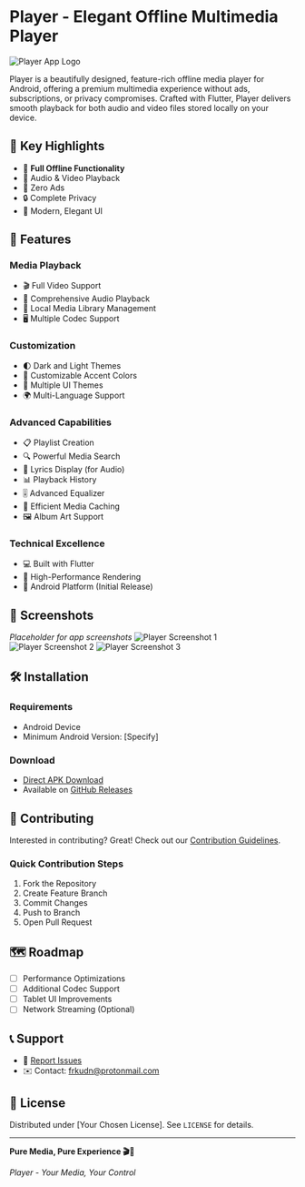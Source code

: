 # Player - Elegant Offline Multimedia Player

![Player App Logo](assets/svgs/logo.svg)

Player is a beautifully designed, feature-rich offline media player for Android, offering a premium multimedia experience without ads, subscriptions, or privacy compromises. Crafted with Flutter, Player delivers smooth playback for both audio and video files stored locally on your device.

## 🌟 Key Highlights

- 📱 **Full Offline Functionality**
- 🎵 Audio & Video Playback
- 🚫 Zero Ads
- 🔒 Complete Privacy
- 🎨 Modern, Elegant UI

## 🚀 Features

### Media Playback
- 🎬 Full Video Support
- 🎵 Comprehensive Audio Playback
- 📂 Local Media Library Management
- 🖥️ Multiple Codec Support

### Customization
- 🌓 Dark and Light Themes
- 🎨 Customizable Accent Colors
- 🌈 Multiple UI Themes
- 🌍 Multi-Language Support

### Advanced Capabilities
- 📋 Playlist Creation
- 🔍 Powerful Media Search
- 📝 Lyrics Display (for Audio)
- 📊 Playback History
- 🎚️ Advanced Equalizer
- 💾 Efficient Media Caching
- 🖼️ Album Art Support

### Technical Excellence
- 💻 Built with Flutter
- 🚀 High-Performance Rendering
- 📱 Android Platform (Initial Release)

## 📸 Screenshots

*Placeholder for app screenshots*
![Player Screenshot 1](assets/screenshot1.jpg)
![Player Screenshot 2](assets/screenshot2.jpg)
![Player Screenshot 3](assets/screenshot3.jpg)

## 🛠 Installation

### Requirements
- Android Device
- Minimum Android Version: [Specify]

### Download
- [Direct APK Download](link-to-release)
- Available on [GitHub Releases](link-to-releases)

## 🤝 Contributing

Interested in contributing? Great! Check out our [Contribution Guidelines](CONTRIBUTING.md).

### Quick Contribution Steps
1. Fork the Repository
2. Create Feature Branch
3. Commit Changes
4. Push to Branch
5. Open Pull Request

## 🗺️ Roadmap
- [ ] Performance Optimizations
- [ ] Additional Codec Support
- [ ] Tablet UI Improvements
- [ ] Network Streaming (Optional)

## 📞 Support

- 🐛 [Report Issues](https://github.com/frkudn/player/issues)
- ✉️ Contact: [frkudn@protonmail.com](mailto:frkudn@protonmail.com)

## 📄 License

Distributed under [Your Chosen License]. See `LICENSE` for details.

---

**Pure Media, Pure Experience 🎬🎵**

*Player - Your Media, Your Control*